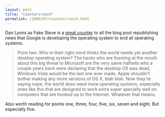 ```yaml
---
layout: post
title: "countercrunch"
permalink: /2009/07/countercrunch.html
---
```


Dan Lyons as Fake Steve is a [great counter](http://fakesteve.blogspot.com/2009/07/lets-all-take-deep-breath-and-get-some.html) to all the blog post republishing news that Google is developing the operating system to end all operating systems.

> Point two: Who in their right mind thinks the world needs yet another desktop operating system? The hacks who are foaming at the mouth about this big threat to Microsoft are the very same halfwits who a couple years back were declaring that the desktop OS was dead, Windows Vista would be the last one ever made, Apple shouldn't bother making any more versions of OS X, blah blah. Now they're saying nope, the world does need more operating systems, especially ones like this that are designed to work extra super specially well on computers that are hooked up to the Internet. Whatever that means.

Also worth reading for points one, three, four, five, six, seven and eight. But especially five.